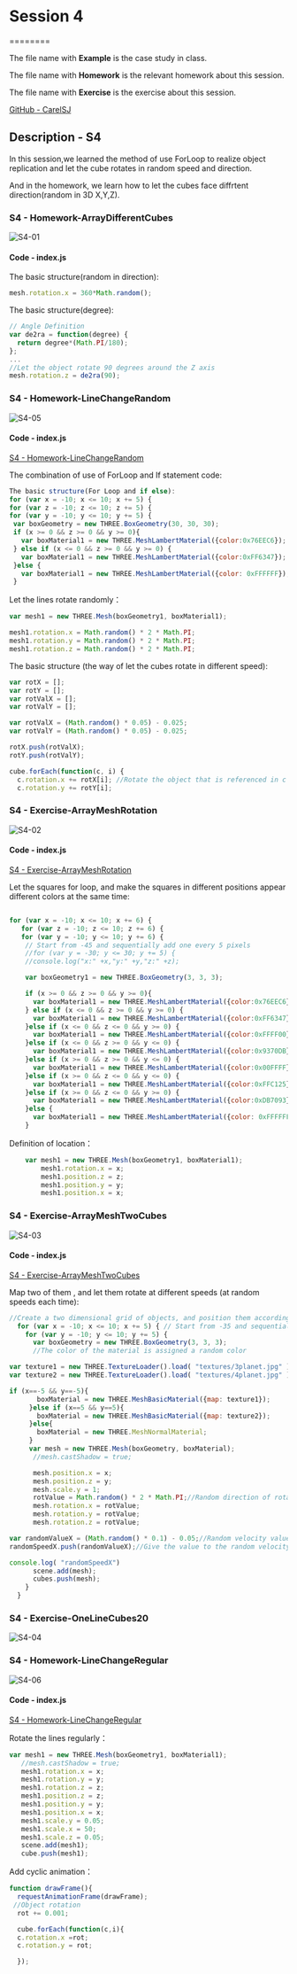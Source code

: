 # Session 4
========

The file name with **Example** is the case study in class.

The file name with **Homework** is the relevant homework about this session.

The file name with **Exercise** is the exercise about this session.

[GitHub - CarelSJ](https://github.com/CarelSJ/DAT505-GitHub)

## Description - S4 ##

In this session,we learned the method of use ForLoop to realize object replication and
let the cube rotates in random speed and direction.

And in the homework, we learn how to let the cubes face diffrtent direction(random in 3D X,Y,Z).

### S4 - Homework-ArrayDifferentCubes ###
  ![S4-01](https://github.com/CarelSJ/DAT505-GitHub/blob/master/images/S4-01.png)
#### Code - index.js ####

The basic structure(random in direction):
```javascript
mesh.rotation.x = 360*Math.random();
```

The basic structure(degree):
```javascript
// Angle Definition
var de2ra = function(degree) {
  return degree*(Math.PI/180);
};
...
//Let the object rotate 90 degrees around the Z axis
mesh.rotation.z = de2ra(90);
```

### S4 - Homework-LineChangeRandom ###
![S4-05](https://github.com/CarelSJ/DAT505-GitHub/blob/master/images/S4-05.png)
#### Code - index.js ####
[S4 - Homework-LineChangeRandom](https://github.com/CarelSJ/DAT505-GitHub/blob/master/Session4/S4_Homework-LineChangeRandom/js/index.js)

The combination of use of ForLoop and If statement code:
```javascript
The basic structure(For Loop and if else):
for (var x = -10; x <= 10; x += 5) {
for (var z = -10; z <= 10; z += 5) {
for (var y = -10; y <= 10; y += 5) {
 var boxGeometry = new THREE.BoxGeometry(30, 30, 30);
 if (x >= 0 && z >= 0 && y >= 0){
   var boxMaterial1 = new THREE.MeshLambertMaterial({color:0x76EEC6});
 } else if (x <= 0 && z >= 0 && y >= 0) {
   var boxMaterial1 = new THREE.MeshLambertMaterial({color:0xFF6347});
 }else {
   var boxMaterial1 = new THREE.MeshLambertMaterial({color: 0xFFFFFF});
 }
```
Let the lines rotate randomly：
```javascript
var mesh1 = new THREE.Mesh(boxGeometry1, boxMaterial1);

mesh1.rotation.x = Math.random() * 2 * Math.PI;
mesh1.rotation.y = Math.random() * 2 * Math.PI;
mesh1.rotation.z = Math.random() * 2 * Math.PI;
```

The basic structure (the way of let the cubes rotate in different speed):

```javascript
var rotX = [];
var rotY = [];
var rotValX = [];
var rotValY = [];

var rotValX = (Math.random() * 0.05) - 0.025;
var rotValY = (Math.random() * 0.05) - 0.025;

rotX.push(rotValX);
rotY.push(rotValY);

cube.forEach(function(c, i) {
  c.rotation.x += rotX[i]; //Rotate the object that is referenced in c
  c.rotation.y += rotY[i];
```

### S4 - Exercise-ArrayMeshRotation ###
![S4-02](https://github.com/CarelSJ/DAT505-GitHub/blob/master/images/S4-02.png)
#### Code - index.js ####

[S4 - Exercise-ArrayMeshRotation](https://github.com/CarelSJ/DAT505-GitHub/blob/master/Session4/S4_Exercise-ArrayMeshRotation/js/index.js)


Let the squares for loop, and make the squares in different positions appear different colors at the same time:
```javascript

for (var x = -10; x <= 10; x += 6) {
   for (var z = -10; z <= 10; z += 6) {
   for (var y = -10; y <= 10; y += 6) {
    // Start from -45 and sequentially add one every 5 pixels
    //for (var y = -30; y <= 30; y += 5) {
    //console.log("x:" +x,"y:" +y,"z:" +z);

    var boxGeometry1 = new THREE.BoxGeometry(3, 3, 3);

    if (x >= 0 && z >= 0 && y >= 0){
      var boxMaterial1 = new THREE.MeshLambertMaterial({color:0x76EEC6});
    } else if (x <= 0 && z >= 0 && y >= 0) {
      var boxMaterial1 = new THREE.MeshLambertMaterial({color:0xFF6347});
    }else if (x <= 0 && z <= 0 && y >= 0) {
      var boxMaterial1 = new THREE.MeshLambertMaterial({color:0xFFFF00});
    }else if (x <= 0 && z >= 0 && y <= 0) {
      var boxMaterial1 = new THREE.MeshLambertMaterial({color:0x9370DB});
    }else if (x >= 0 && z >= 0 && y <= 0) {
      var boxMaterial1 = new THREE.MeshLambertMaterial({color:0x00FFFF});
    }else if (x >= 0 && z <= 0 && y <= 0) {
      var boxMaterial1 = new THREE.MeshLambertMaterial({color:0xFFC125});
    }else if (x >= 0 && z <= 0 && y >= 0) {
      var boxMaterial1 = new THREE.MeshLambertMaterial({color:0xDB7093});
    }else {
      var boxMaterial1 = new THREE.MeshLambertMaterial({color: 0xFFFFFF});
    }
```

Definition of location：

```javascript
    var mesh1 = new THREE.Mesh(boxGeometry1, boxMaterial1);
        mesh1.rotation.x = x;
        mesh1.position.z = z;
        mesh1.position.y = y;
        mesh1.position.x = x;
```

### S4 - Exercise-ArrayMeshTwoCubes ###
![S4-03](https://github.com/CarelSJ/DAT505-GitHub/blob/master/images/S4-03.png)

#### Code - index.js ####

[S4 - Exercise-ArrayMeshTwoCubes](https://github.com/CarelSJ/DAT505-GitHub/blob/master/Session4/S4_Exercise-ArrayMeshTwoCubes/js/index.js)

Map two of them , and let them rotate at different speeds (at random speeds each time):

```javascript
//Create a two dimensional grid of objects, and position them accordingly
  for (var x = -10; x <= 10; x += 5) { // Start from -35 and sequentially add one every 5 pixels
    for (var y = -10; y <= 10; y += 5) {
      var boxGeometry = new THREE.BoxGeometry(3, 3, 3);
      //The color of the material is assigned a random color

var texture1 = new THREE.TextureLoader().load( "textures/3planet.jpg" );
var texture2 = new THREE.TextureLoader().load( "textures/4planet.jpg" );

if (x==-5 && y==-5){
       boxMaterial = new THREE.MeshBasicMaterial({map: texture1});
     }else if (x==5 && y==5){
       boxMaterial = new THREE.MeshBasicMaterial({map: texture2});
     }else{
       boxMaterial = new THREE.MeshNormalMaterial;
     }
     var mesh = new THREE.Mesh(boxGeometry, boxMaterial);
      //mesh.castShadow = true;

      mesh.position.x = x;
      mesh.position.z = y;
      mesh.scale.y = 1;
      rotValue = Math.random() * 2 * Math.PI;//Random direction of rotation
      mesh.rotation.x = rotValue;
      mesh.rotation.y = rotValue;
      mesh.rotation.z = rotValue;

var randomValueX = (Math.random() * 0.1) - 0.05;//Random velocity values - 0.05 to 0.05
randomSpeedX.push(randomValueX);//Give the value to the random velocity

console.log( "randomSpeedX")
      scene.add(mesh);
      cubes.push(mesh);
    }
  }
```

### S4 - Exercise-OneLineCubes20 ###
![S4-04](https://github.com/CarelSJ/DAT505-GitHub/blob/master/images/S4-04.png)

### S4 - Homework-LineChangeRegular ###
![S4-06](https://github.com/CarelSJ/DAT505-GitHub/blob/master/images/S4-06.png)

#### Code - index.js ####

[S4 - Homework-LineChangeRegular](https://github.com/CarelSJ/DAT505-GitHub/blob/master/Session4/S4-Homework-LineChangeRegular/js/index.js)


Rotate the lines regularly：

```javascript
var mesh1 = new THREE.Mesh(boxGeometry1, boxMaterial1);
   //mesh.castShadow = true;
   mesh1.rotation.x = x;
   mesh1.rotation.y = y;
   mesh1.rotation.z = z;
   mesh1.position.z = z;
   mesh1.position.y = y;
   mesh1.position.x = x;
   mesh1.scale.y = 0.05;
   mesh1.scale.x = 50;
   mesh1.scale.z = 0.05;
   scene.add(mesh1);
   cube.push(mesh1);
```

Add cyclic animation：

```javascript
function drawFrame(){
  requestAnimationFrame(drawFrame);
 //Object rotation
  rot += 0.001;

  cube.forEach(function(c,i){
  c.rotation.x =rot;
  c.rotation.y = rot;

  });
```

